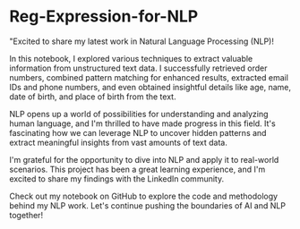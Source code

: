 # Reg-Expression-for-NLP

"Excited to share my latest work in Natural Language Processing (NLP)! 

In this notebook, I explored various techniques to extract valuable information from unstructured text data. I successfully retrieved order numbers, combined pattern matching for enhanced results, extracted email IDs and phone numbers, and even obtained insightful details like age, name, date of birth, and place of birth from the text.

NLP opens up a world of possibilities for understanding and analyzing human language, and I'm thrilled to have made progress in this field. It's fascinating how we can leverage NLP to uncover hidden patterns and extract meaningful insights from vast amounts of text data.

I'm grateful for the opportunity to dive into NLP and apply it to real-world scenarios. This project has been a great learning experience, and I'm excited to share my findings with the LinkedIn community.

Check out my notebook on GitHub to explore the code and methodology behind my NLP work. Let's continue pushing the boundaries of AI and NLP together!
